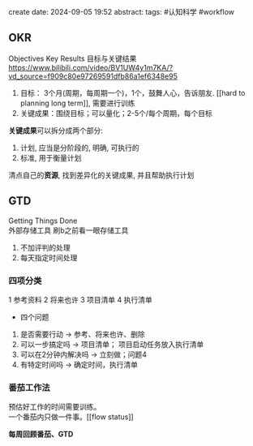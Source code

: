 create date: 2024-09-05 19:52
abstract: 
tags: #认知科学 #workflow 
## OKR
Objectives Key Results 目标与关键结果
https://www.bilibili.com/video/BV1UW4y1m7KA/?vd_source=f909c80e97269591dfb86a1ef6348e95
1. 目标： 3个月(周期，每周期一个)，1个，鼓舞人心，告诉朋友. [[hard to planning long term]], 需要进行训练
2. 关键成果：围绕目标；可以量化；2-5个/每个周期，每个目标    

**关键成果**可以拆分成两个部分:    
1. 计划, 应当是分阶段的, 明确, 可执行的
2. 标准, 用于衡量计划        
   
清点自己的**资源**, 找到差异化的关键成果, 并且帮助执行计划

## GTD
Getting Things Done    
外部存储工具 刷b之前看一眼存储工具
1. 不加评判的处理
2. 每天指定时间处理
### 四项分类
1 参考资料 2 将来也许 3 项目清单 4 执行清单
- 四个问题
1. 是否需要行动 -> 参考、将来也许、删除
2. 可以一步搞定吗 -> 项目清单； 项目启动任务放入执行清单
3. 可以在2分钟内解决吗 -> 立刻做；问题4
4. 有特定时间吗 -> 确定时间，执行清单

### 番茄工作法
预估好工作的时间需要训练。    
一个番茄内只做一件事。[[flow status]]

**每周回顾番茄、GTD**